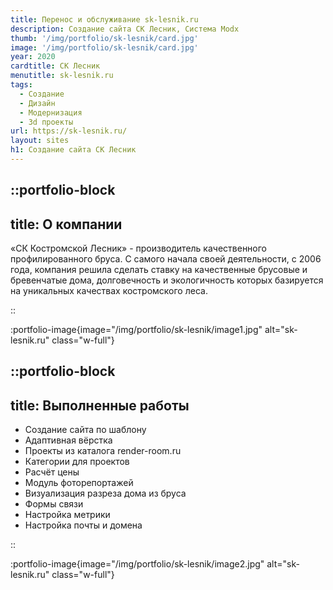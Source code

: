 ```yaml
---
title: Перенос и обслуживание sk-lesnik.ru
description: Создание сайта СК Лесник, Система Modx
thumb: '/img/portfolio/sk-lesnik/card.jpg'
image: '/img/portfolio/sk-lesnik/card.jpg'
year: 2020
cardtitle: СК Лесник
menutitle: sk-lesnik.ru
tags:
  - Создание
  - Дизайн
  - Модернизация
  - 3d проекты
url: https://sk-lesnik.ru/
layout: sites
h1: Создание сайта СК Лесник
---
```


 

::portfolio-block
---
title: О компании
---
«СК Костромской Лесник» - производитель качественного профилированного бруса. С самого начала своей деятельности, с 2006
года, компания решила сделать ставку на качественные брусовые и бревенчатые дома, долговечность и экологичность которых
базируется на уникальных качествах костромского леса.

::

:portfolio-image{image="/img/portfolio/sk-lesnik/image1.jpg" alt="sk-lesnik.ru" class="w-full"}

::portfolio-block
---
title: Выполненные работы
---

- Создание сайта по шаблону
- Адаптивная вёрстка
- Проекты из каталога render-room.ru
- Категории для проектов
- Расчёт цены
- Модуль фоторепортажей
- Визуализация разреза дома из бруса
- Формы связи
- Настройка метрики
- Настройка почты и домена

::

:portfolio-image{image="/img/portfolio/sk-lesnik/image2.jpg" alt="sk-lesnik.ru" class="w-full"}